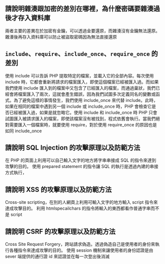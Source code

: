 ## 請說明雜湊跟加密的差別在哪裡，為什麼密碼要雜湊過後才存入資料庫
兩者主要的差異在於加密有金鑰，可以透過金要還原，而雜湊沒有金鑰無法還原。雜湊後再存入資料庫可以防止被盜取密碼因為無法直接還原


## `include`、`require`、`include_once`、`require_once` 的差別
使用 include 可以告訴 PHP 提取特定的檔案，並載入它的全部內容。每次使用 include 時，它都會重新將請求的檔案匯入，即使這個檔案已經被匯入過。而如果我們使用 include 匯入到的檔案中又包含了已經匯入的檔案，而通過巢狀，我們已經會將檔案匯入了兩次，這就會產生錯誤，因為我們試圖多次定義同名的變數或函式。為了避免這樣的事情發生，我們使用 
include_once 來代替 include。此時，如果在相同的檔案中遇到另一個 include 或 include_once 時，PHP 會檢查它是否已經被匯入過，如果是就忽略它。使用 include 和 
include_once 時 PHP 只會試圖匯入被請求匯入的檔案，即使該檔案沒有被找到，程式依舊會執行。當我們絕對需要匯入一個檔案時，就要使用 require，對於使用 require_once 
的原因也是如同 include_once

## 請說明 SQL Injection 的攻擊原理以及防範方法
在 PHP 的頁面上利用可以自己輸入文字的地方將字串串接成 SQL 的指令來達到攻擊的目的。
使用 prepared statement 的指令讓 SQL 的執行是透過內建的串接方式執行，


##  請說明 XSS 的攻擊原理以及防範方法
Cross-site scripting，在別的人網頁上利用可輸入文字的地方輸入 script 指令來達成攻擊目的。
利用 htmlspecailchars 的指令將輸入的東西都看作普通字串而不是 script 

## 請說明 CSRF 的攻擊原理以及防範方法
Cross Site Request Forgery，跨站請求偽造。透過偽造自己是使用者的身份來執行各種指令來達成攻擊的目的。
使用 session 機制來讓使用者的身份認證是由 sever 端提供的通行證 id 來認證並在每一次登出後消滅
